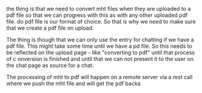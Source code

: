 the thing is that we need to convert mht files when they are uploaded to a pdf file so that we can progress with this as with any other uploaded pdf file.
do pdf file is our format of choice.
So that is why we need to make sure that we create a pdf file on upload.

The thing is though that we can only use the entry for chatting if we have a pdf file.
This might take some time until we have a pd file.
So this needs to be reflected on the upload page - like "converting to pdf" until that process of c onversion is finished
and until that we can not present it to the user on the chat page as source for a chat.

The processing of mht to pdf will happen on a remote server via a rest call where we push the mht file and will get the pdf backa
